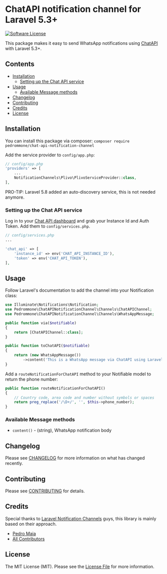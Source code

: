 # ChatAPI notification channel for Laravel 5.3+

[![Software License](https://img.shields.io/badge/license-MIT-brightgreen.svg?style=flat-square)](LICENSE.md)

This package makes it easy to send WhatsApp notifications using [ChatAPI](https://chat-api.com) with Laravel 5.3+.

## Contents

- [Installation](#installation)
    - [Setting up the Chat API service](#setting-up-the-Chat-API-service)
- [Usage](#usage)
    - [Available Message methods](#available-message-methods)
- [Changelog](#changelog)
- [Contributing](#contributing)
- [Credits](#credits)
- [License](#license)


## Installation

You can install this package via composer:
`composer require pedrommone/chat-api-notification-channel`

Add the service provider to `config/app.php`:

```php
// config/app.php
'providers' => [
    ...
    NotificationChannels\Plivo\PlivoServiceProvider::class,
],
```

PRO-TIP: Laravel 5.8 added an auto-discovery service, this is not needed anymore.

### Setting up the Chat API service
Log in to your [Chat API dashboard](https://https://app.chat-api.com//) and grab your Instance Id and Auth Token. Add them to `config/services.php`.  

```php
// config/services.php
...

'chat_api' => [
    'instance_id' => env('CHAT_API_INSTANCE_ID'),
    'token' => env('CHAT_API_TOKEN'),
],
```

## Usage

Follow Laravel's documentation to add the channel into your Notification class:

```php
use Illuminate\Notifications\Notification;
use Pedrommone\ChatAPINotificationChannel\Channels\ChatAPIChannel;
use Pedrommone\ChatAPINotificationChannel\Channels\WhatsAppMessage;

public function via($notifiable)
{
    return [ChatAPIChannel::class];
}

public function toChatAPI($notifiable)
{
    return (new WhatsAppMessage())
        ->content('This is a WhatsApp message via ChatAPI using Laravel Notifications!');
}
```  

Add a `routeNotificationForChatAPI` method to your Notifiable model to return the phone number:  

```php
public function routeNotificationForChatAPI()
{
    // Country code, area code and number without symbols or spaces
    return preg_replace('/\D+/', '', $this->phone_number);
}
```    

### Available Message methods

* `content()` - (string), WhatsApp notification body

## Changelog

Please see [CHANGELOG](CHANGELOG.md) for more information on what has changed recently.

## Contributing

Please see [CONTRIBUTING](CONTRIBUTING.md) for details.

## Credits

Special thanks to [Laravel Notification Channels](http://laravel-notification-channels.com/) guys, this library is mainly based on their approach.

- [Pedro Maia](https://github.com/pedrommone)
- [All Contributors](../../contributors)

## License

The MIT License (MIT). Please see the [License File](LICENSE) for more information.
